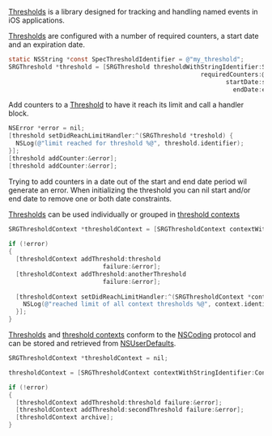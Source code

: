 [Thresholds](Thresholds/SRGThreshold.h) is a library designed for tracking and handling named events in iOS applications.

[Thresholds](Thresholds/SRGThreshold.h) are configured with a number of required counters, a start date and an expiration date.

```objective-c
static NSString *const SpecThresholdIdentifier = @"my_threshold";
SRGThreshold *threshold = [SRGThreshold thresholdWithStringIdentifier:SpecThresholdIdentifier
                                                     requiredCounters:@2
                                                            startDate:startDate
                                                              endDate:endDate];
```

Add counters to a [Threshold](Thresholds/SRGThreshold.h) to have it reach its limit and call a handler block. 

```objective-c
NSError *error = nil;
[threshold setDidReachLimitHandler:^(SRGThreshold *treshold) {
  NSLog(@"limit reached for threshold %@", threshold.identifier);
}];
[threshold addCounter:&error];
[threshold addCounter:&error];
```

Trying to add counters in a date out of the start and end date period wil generate an error. When initializing the threshold you can nil start and/or end date to remove one or both date constraints.

[Thresholds](Thresholds/SRGThreshold.h) can be used individually or grouped in [threshold contexts](Thresholds/SRGThresholdContext.h)

```objective-c
SRGThresholdContext *thresholdContext = [SRGThresholdContext contextWithStringIdentifier:ContextIdentifier
                                                                                 failure:&error];
if (!error)
{
  [thresholdContext addThreshold:threshold
                          failure:&error];
  [thresholdContext addThreshold:anotherThreshold
                          failure:&error];
                          
  [thresholdContext setDidReachLimitHandler:^(SRGThresholdContext *context) {
    NSLog(@"reached limit of all context thresholds %@", context.identifier);
  }];                 
}
```

[Thresholds](Thresholds/SRGThreshold.h) and [threshold contexts](Thresholds/SRGThresholdContext.h) conform to the  [NSCoding](https://developer.apple.com/library/ios/#documentation/Cocoa/Reference/Foundation/Protocols/NSCoding_Protocol/Reference/Reference.html) protocol and can be stored and retrieved from [NSUserDefaults](https://developer.apple.com/library/mac/documentation/Cocoa/Reference/Foundation/Classes/nsuserdefaults_Class/Reference/Reference.html). 

```objective-c
SRGThresholdContext *thresholdContext = nil;

thresholdContext = [SRGThresholdContext contextWithStringIdentifier:ContextIdentifier failure:&error];

if (!error)
{
  [thresholdContext addThreshold:threshold failure:&error];
  [thresholdContext addThreshold:secondThreshold failure:&error];
  [thresholdContext archive];
}
```
